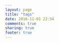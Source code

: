```yaml
---
layout: page
title: "tags"
date: 2016-11-01 22:54
comments: true
sharing: true
footer: true
---
```

